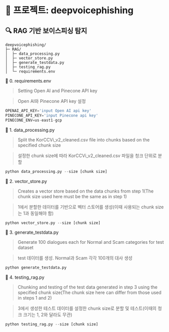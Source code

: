 # 📁 프로젝트: deepvoicephishing

## 🔍 RAG 기반 보이스피싱 탐지
``` 
deepvoicephishing/
├─ RAG/
│  ├─ data_processing.py
│  ├─ vector_store.py
│  ├─ generate_testdata.py
│  ├─ testing_rag.py
│  └─ requirements.env
```

📌 0. requirements.env

> Setting Open AI and Pinecone API key

> Open AI와 Pinecone API key 설정

``` py
OPENAI_API_KEY='input Open AI api key'
PINECONE_API_KEY='input Pinecone api key'
PINECONE_ENV=us-east1-gcp
```

📌 1. data_processing.py

> Split the KorCCVi_v2_cleaned.csv file into chunks based on the specified chunk size

> 설정한 chunk size에 따라 KorCCVi_v2_cleaned.csv 파일을 청크 단위로 분할

```py
python data_processing.py --size [chunk size]
```

📌 2. vector_store.py

>  Creates a vector store based on the data chunks from step 1(The chunk size used here must be the same as in step 1)

> 1에서 분할한 데이터를 기반으로 벡터 스토어를 생성(이때 사용되는 chunk size는 1과 동일해야 함)

```py
python vector_store.py --size [chunk size]
```

📌 3. generate_testdata.py

>  Generate 100 dialogues each for Normal and Scam categories for test dataset

> test 데이터를 생성. Normal과 Scam 각각 100개의 대사 생성

```py
python generate_testdata.py 
```

📌 4. testing_rag.py

>   Chunking and testing of the test data generated in step 3 using the specified chunk size(The chunk size here can differ from those used in steps 1 and 2)

> 3에서 생성한 테스트 데이터를 설정한 chunk size로 분할 및 테스트(이때의 청크 크기는 1, 2와 달라도 무관)

```py
python testing_rag.py --size [chunk size]
```
